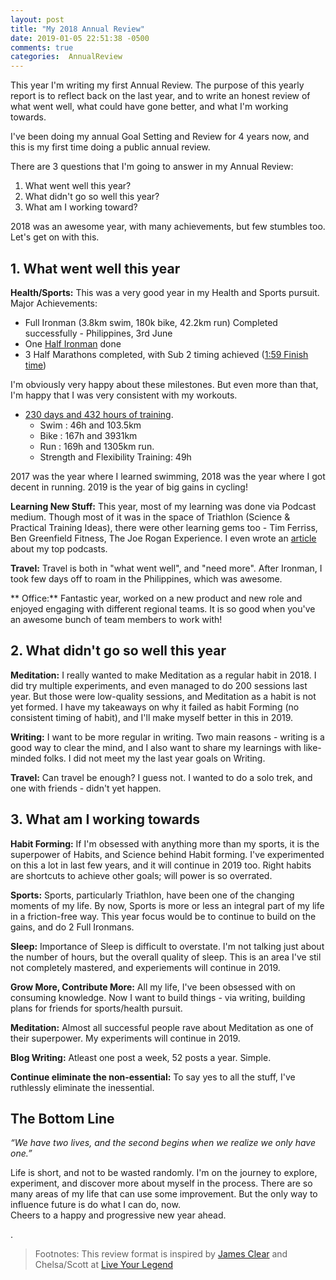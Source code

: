 ```yaml
---
layout: post
title: "My 2018 Annual Review"
date: 2019-01-05 22:51:38 -0500
comments: true
categories:  AnnualReview
---
```


This year I'm writing my first Annual Review. The purpose of this yearly report is to reflect back on the last year, and to write an honest review of what went well, what could have gone better, and what I'm working towards.

I've been doing my annual Goal Setting and Review for 4 years now, and this is my first time doing a public annual review.

There are 3 questions that I'm going to answer in my Annual Review:

1. What went well this year?
2. What didn't go so well this year?
3. What am I working toward?

2018 was an awesome year, with many achievements, but few stumbles too.  
Let's get on with this.

<!--more-->

## 1. What went well this year
**Health/Sports:** This was a very good year in my Health and Sports pursuit. Major Achievements:

+ Full Ironman (3.8km swim, 180k bike, 42.2km run) Completed successfully - Philippines, 3rd June
+ One [Half Ironman](http://jigyasu.com/ironman/im70-dot-3-dit-2018-race-report.html) done
+ 3 Half Marathons completed, with Sub 2 timing achieved ([1:59 Finish time](https://www.sportstimingsolutions.in/share/83F04C639426293CAF01.html))

I'm obviously very happy about these milestones. But even more than that, I'm happy that I was very consistent with my workouts.

+ [230 days and 432 hours of training](https://www.instagram.com/p/BsLFdUQgt48/?utm_source=ig_web_button_share_sheet).
  - Swim : 46h and 103.5km
  - Bike : 167h and 3931km
  - Run : 169h and 1305km run.
  - Strength and Flexibility Training: 49h

2017 was the year where I learned swimming, 2018 was the year where I got decent in running. 2019 is the year of big gains in cycling!

**Learning New Stuff:** This year, most of my learning was done via Podcast medium. Though most of it was in the space of Triathlon (Science & Practical Training Ideas), there were other learning gems too - Tim Ferriss, Ben Greenfield Fitness, The Joe Rogan Experience. I even wrote an [article](http://jigyasu.com/podcasts/my-top-5-podcasts.html) about my top podcasts.

**Travel:** Travel is both in "what went well", and "need more". After Ironman, I took few days off to roam in the Philippines, which was awesome.

** Office:** Fantastic year, worked on a new product and new role and enjoyed engaging with different regional teams. It is so good when you've an awesome bunch of team members to work with!

## 2. What didn't go so well this year
**Meditation:** I really wanted to make Meditation as a regular habit in 2018. I did try multiple experiments, and even managed to do 200 sessions last year. But those were low-quality sessions, and Meditation as a habit is not yet formed. I have my takeaways on why it failed as habit Forming (no consistent timing of habit), and I'll make myself better in this in 2019.

**Writing:**  I want to be more regular in writing. Two main reasons - writing is a good way to clear the mind, and I also want to share my learnings with like-minded folks. I did not meet my the last year goals on Writing.

**Travel:** Can travel be enough? I guess not. I wanted to do a solo trek, and one with friends - didn't yet happen.

## 3. What am I working towards
**Habit Forming:** If I'm obsessed with anything more than my sports, it is the superpower of Habits, and Science behind Habit forming. I've experimented on this a lot in last few years, and it will continue in 2019 too. Right habits are shortcuts to achieve other goals; will power is so overrated.

**Sports:** Sports, particularly Triathlon, have been one of the changing moments of my life. By now, Sports is more or less an integral part of my life in a friction-free way. This year focus would be to continue to build on the gains, and do 2 Full Ironmans.

**Sleep:** Importance of Sleep is difficult to overstate. I'm not talking just about the number of hours, but the overall quality of sleep. This is an area I've stil not completely mastered, and experiements will continue in 2019.

**Grow More, Contribute More:** All my life, I've been obsessed with on consuming knowledge. Now I want to build things - via writing, building plans for friends for sports/health pursuit.

**Meditation:** Almost all successful people rave about Meditation as one of their superpower. My experiments will continue in 2019.

**Blog Writing:** Atleast one post a week, 52 posts a year. Simple.

**Continue eliminate the non-essential:** To say yes to all the stuff, I've ruthlessly eliminate the inessential.


## The Bottom Line
_“We have two lives, and the second begins when we realize we only have one.”_  

Life is short, and not to be wasted randomly. I'm on the journey to explore, experiment, and discover more about myself in the process. There are so many areas of my life that can use some improvement. But the only way to influence future is do what I can do, now.  
Cheers to a happy and progressive new year ahead.

   
   
   
   
   
   
   
.

> Footnotes: This review format is inspired by [James Clear](https://jamesclear.com/2018-annual-review) and Chelsa/Scott at [Live Your Legend](https://liveyourlegend.net/my-2018-annual-reflection-review-and-2019-intention-setting/)

